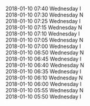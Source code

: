 2018-01-10 07:40 Wednesday  I  
2018-01-10 07:30 Wednesday  N  
2018-01-10 07:25 Wednesday  I  
2018-01-10 07:15 Wednesday  N  
2018-01-10 07:10 Wednesday  I  
2018-01-10 07:05 Wednesday  N  
2018-01-10 07:00 Wednesday  I  
2018-01-10 06:50 Wednesday  N  
2018-01-10 06:45 Wednesday  I  
2018-01-10 06:40 Wednesday  N  
2018-01-10 06:35 Wednesday  I  
2018-01-10 06:10 Wednesday  N  
2018-01-10 06:00 Wednesday  I  
2018-01-10 05:55 Wednesday  N  
2018-01-10 05:50 Wednesday  I  
